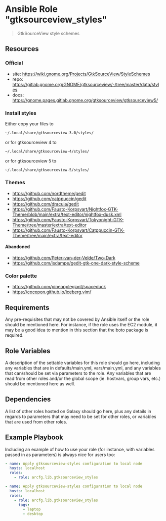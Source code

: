 # Ansible Role "gtksourceview_styles"

> GtkSourceView style schemes

## Resources

### Official

- site: https://wiki.gnome.org/Projects/GtkSourceView/StyleSchemes
- repo: https://gitlab.gnome.org/GNOME/gtksourceview/-/tree/master/data/styles
- docs: https://gnome.pages.gitlab.gnome.org/gtksourceview/gtksourceview5/

### Install styles

Either copy your files to

```bash
~/.local/share/gtksourceview-3.0/styles/
```

or for gtksourceview 4 to

```bash
~/.local/share/gtksourceview-4/styles/
```

or for gtksourceview 5 to

```bash
~/.local/share/gtksourceview-5/styles/
```

### Themes

- https://github.com/nordtheme/gedit
- https://github.com/catppuccin/gedit
- https://github.com/dracula/gedit
- https://github.com/Fausto-Korpsvart/Nightfox-GTK-Theme/blob/main/extra/text-editor/nightfox-dusk.xml
- https://github.com/Fausto-Korpsvart/Tokyonight-GTK-Theme/tree/master/extra/text-editor
- https://github.com/Fausto-Korpsvart/Catppuccin-GTK-Theme/tree/main/extra/text-editor

#### Abandoned

- https://github.com/Peter-van-der-Velde/Two-Dark
- https://github.com/isdampe/gedit-gtk-one-dark-style-scheme

### Color palette

- https://github.com/pineapplegiant/spaceduck
- https://cocopon.github.io/iceberg.vim/

## Requirements

Any pre-requisites that may not be covered by Ansible itself or the role should be mentioned here. For instance, if the
role uses the EC2 module, it may be a good idea to mention in this section that the boto package is required.

## Role Variables

A description of the settable variables for this role should go here, including any variables that are in
defaults/main.yml, vars/main.yml, and any variables that can/should be set via parameters to the role. Any variables
that are read from other roles and/or the global scope (ie. hostvars, group vars, etc.) should be mentioned here as
well.

## Dependencies

A list of other roles hosted on Galaxy should go here, plus any details in regards to parameters that may need to be set
for other roles, or variables that are used from other roles.

## Example Playbook

Including an example of how to use your role (for instance, with variables passed in as parameters) is always nice for
users too:

```yaml
- name: Apply gtksourceview-styles configuration to local node
  hosts: localhost
  roles:
    - role: arcfg.lib.gtksourceview_styles
```

```yaml
- name: Apply gtksourceview-styles configuration to local node
  hosts: localhost
  roles:
    - role: arcfg.lib.gtksourceview_styles
      tags:
        - laptop
        - desktop
```
